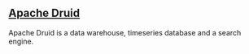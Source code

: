 ## [Apache Druid](https://druid.apache.org/)

Apache Druid is a data warehouse, timeseries database and a search engine.  
